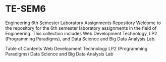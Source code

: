 # TE-SEM6
Engineering 6th Semester Laboratory Assignments Repository
Welcome to the repository for the 6th semester laboratory assignments in the field of Engineering. This collection includes Web Development Technology, LP2 (Programming Paradigms), and Data Science and Big Data Analysis Lab.

Table of Contents
Web Development Technology
LP2 (Programming Paradigms)
Data Science and Big Data Analysis Lab
